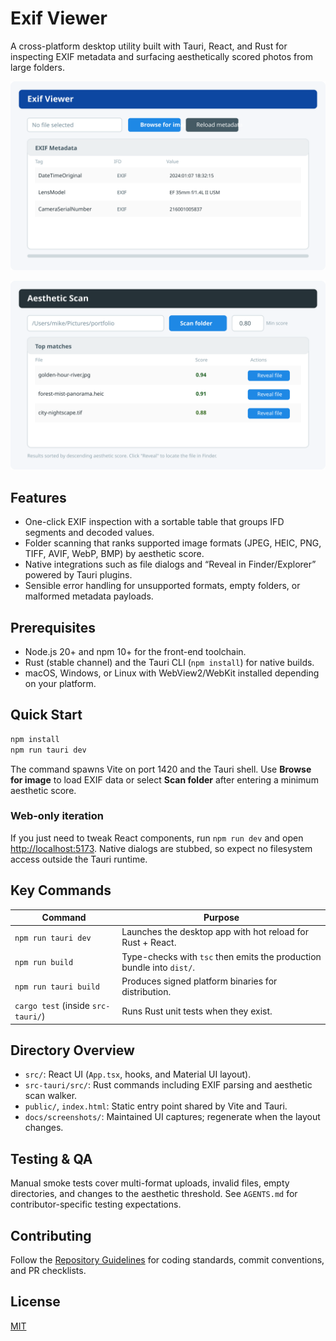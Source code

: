 # Exif Viewer

A cross-platform desktop utility built with Tauri, React, and Rust for inspecting EXIF metadata and surfacing aesthetically scored photos from large folders.

<p align="center">
  <img src="docs/screenshots/exif-viewer-main.svg" alt="Exif Viewer main metadata table" width="720" />
</p>
<p align="center">
  <img src="docs/screenshots/exif-viewer-scan.svg" alt="Exif Viewer folder scan results" width="720" />
</p>

## Features
- One-click EXIF inspection with a sortable table that groups IFD segments and decoded values.
- Folder scanning that ranks supported image formats (JPEG, HEIC, PNG, TIFF, AVIF, WebP, BMP) by aesthetic score.
- Native integrations such as file dialogs and “Reveal in Finder/Explorer” powered by Tauri plugins.
- Sensible error handling for unsupported formats, empty folders, or malformed metadata payloads.

## Prerequisites
- Node.js 20+ and npm 10+ for the front-end toolchain.
- Rust (stable channel) and the Tauri CLI (`npm install`) for native builds.
- macOS, Windows, or Linux with WebView2/WebKit installed depending on your platform.

## Quick Start
```bash
npm install
npm run tauri dev
```
The command spawns Vite on port 1420 and the Tauri shell. Use **Browse for image** to load EXIF data or select **Scan folder** after entering a minimum aesthetic score.

### Web-only iteration
If you just need to tweak React components, run `npm run dev` and open [http://localhost:5173](http://localhost:5173). Native dialogs are stubbed, so expect no filesystem access outside the Tauri runtime.

## Key Commands
| Command | Purpose |
| --- | --- |
| `npm run tauri dev` | Launches the desktop app with hot reload for Rust + React. |
| `npm run build` | Type-checks with `tsc` then emits the production bundle into `dist/`. |
| `npm run tauri build` | Produces signed platform binaries for distribution. |
| `cargo test` (inside `src-tauri/`) | Runs Rust unit tests when they exist. |

## Directory Overview
- `src/`: React UI (`App.tsx`, hooks, and Material UI layout).
- `src-tauri/src/`: Rust commands including EXIF parsing and aesthetic scan walker.
- `public/`, `index.html`: Static entry point shared by Vite and Tauri.
- `docs/screenshots/`: Maintained UI captures; regenerate when the layout changes.

## Testing & QA
Manual smoke tests cover multi-format uploads, invalid files, empty directories, and changes to the aesthetic threshold. See `AGENTS.md` for contributor-specific testing expectations.

## Contributing
Follow the [Repository Guidelines](AGENTS.md) for coding standards, commit conventions, and PR checklists.

## License
[MIT](LICENSE)
